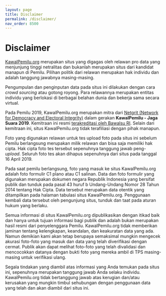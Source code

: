 ```yaml
---
layout: page
title: Disclaimer
permalink: /disclaimer/
nav_order: 8500
---
```


# Disclaimer

[KawalPemilu.org](https://kawalpemilu.org) merupakan situs yang digagas oleh
relawan pro data yang menjunjung tinggi netralitas dan bukanlah merupakan situs
dari kandidat manapun di Pemilu. Pilihan politik dari relawan merupakan hak
individu dan adalah tanggung jawabnya masing-masing.

Pengumpulan dan penginputan data pada situs ini dilakukan dengan cara
*crowd sourcing* atau gotong royong. Para relawannya merupakan entitas individu
yang berlokasi di berbagai belahan dunia dan bekerja sama secara virtual.

Pada Pemilu 2019, KawalPemilu.org merupakan mitra dari
<a href="http://netgrit.org" style="white-space: normal">Netgrit (Network for
Democracy and Electoral Integrity)</a> dalam gerakan **KawalPemilu - Jaga Suara
2019**. Kemitraan ini resmi <a href="https://kawalpemilu.org/assets/Sertifikat-Pemantau.pdf"
style="white-space: normal">terakreditasi oleh Bawalsu RI</a>. Selain dari
kemitraan ini, situs KawalPemilu.org tidak terafiliasi dengan pihak manapun.

Foto yang digunakan relawan untuk tes upload foto pada situs ini sebelum Pemilu
berlangsung merupakan milik relawan dan bisa saja memiliki hak cipta. Hak cipta
foto tes tersebut sepenuhnya tanggung jawab peng-*upload*. Seluruh foto tes
akan dihapus sepenuhnya dari situs pada tanggal 16 April 2019.

Pada saat pemilu berlangsung, foto yang masuk ke situs KawalPemilu.org adalah
foto formulir C1 plano atau C1 salinan. Data dan foto formulir yang digunakan
merupakan dokumen negara Republik Indonesia yang bersifat publik dan tunduk
pada pasal 43 huruf b Undang-Undang Nomor 28 Tahun 2014 tentang Hak Cipta. Data
tersebut merupakan data otentik yang ditampilkan pada halaman tabulasi situs
KawalPemilu.org. Penggunaan kembali data tersebut oleh pengunjung situs, tunduk
dan taat pada aturan hukum yang berlaku.

Semua informasi di situs KawalPemilu.org dipublikasikan dengan itikad baik dan
hanya untuk tujuan informasi bagi publik dan adalah bukan merupakan hasil resmi
dari penyelenggara Pemilu. KawalPemilu.org tidak memberikan jaminan tentang
kelengkapan, keandalan, dan keakuratan data yang ada. Namun demikian kami akan
tetap berupaya semaksimal mungkin mengecek akurasi foto-foto yang masuk dan
data yang telah diverifikasi dengan cermat. Publik akan dapat melihat foto-foto
yang telah divalidasi dan mencocokkan datanya dengan bukti foto yang mereka
ambil di TPS masing-masing untuk verifikasi ulang.

Segala tindakan yang diambil atas informasi yang Anda temukan pada situs ini,
sepenuhnya merupakan tanggung jawab Anda selaku individu. KawalPemilu.org tidak
bertanggung jawab atas kerugian dan/atau kerusakan yang mungkin timbul
sehubungan dengan penggunaan data yang telah dan akan diambil dari situs ini.

